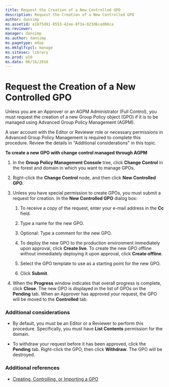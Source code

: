```yaml
---
title: Request the Creation of a New Controlled GPO
description: Request the Creation of a New Controlled GPO
author: dansimp
ms.assetid: e1875d81-8553-42ee-8f3a-023d6ced86ca
ms.reviewer: 
manager: dansimp
ms.author: dansimp
ms.pagetype: mdop
ms.mktglfcycl: manage
ms.sitesec: library
ms.prod: w10
ms.date: 06/16/2016
---
```



# Request the Creation of a New Controlled GPO


Unless you are an Approver or an AGPM Administrator (Full Control), you must request the creation of a new Group Policy object (GPO) if it is to be managed using Advanced Group Policy Management (AGPM).

A user account with the Editor or Reviewer role or necessary permissions in Advanced Group Policy Management is required to complete this procedure. Review the details in "Additional considerations" in this topic.

**To create a new GPO with change control managed through AGPM**

1.  In the **Group Policy Management Console** tree, click **Change Control** in the forest and domain in which you want to manage GPOs.

2.  Right-click the **Change Control** node, and then click **New Controlled GPO**.

3.  Unless you have special permission to create GPOs, you must submit a request for creation. In the **New Controlled GPO** dialog box:

    1.  To receive a copy of the request, enter your e-mail address in the **Cc** field.

    2.  Type a name for the new GPO.

    3.  Optional: Type a comment for the new GPO.

    4.  To deploy the new GPO to the production environment immediately upon approval, click **Create live**. To create the new GPO offline without immediately deploying it upon approval, click **Create offline**.

    5.  Select the GPO template to use as a starting point for the new GPO.

    6.  Click **Submit**.

4.  When the **Progress** window indicates that overall progress is complete, click **Close**. The new GPO is displayed in the list of GPOs on the **Pending** tab. When an Approver has approved your request, the GPO will be moved to the **Controlled** tab.

### Additional considerations

-   By default, you must be an Editor or a Reviewer to perform this procedure. Specifically, you must have **List Contents** permission for the domain.

-   To withdraw your request before it has been approved, click the **Pending** tab. Right-click the GPO, then click **Withdraw**. The GPO will be destroyed.

### Additional references

-   [Creating, Controlling, or Importing a GPO](creating-controlling-or-importing-a-gpo-editor.md)

 

 





